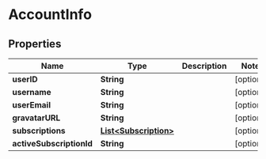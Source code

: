 

# AccountInfo



## Properties

| Name | Type | Description | Notes |
|------------ | ------------- | ------------- | -------------|
|**userID** | **String** |  |  [optional] |
|**username** | **String** |  |  [optional] |
|**userEmail** | **String** |  |  [optional] |
|**gravatarURL** | **String** |  |  [optional] |
|**subscriptions** | [**List&lt;Subscription&gt;**](Subscription.md) |  |  [optional] |
|**activeSubscriptionId** | **String** |  |  [optional] |



